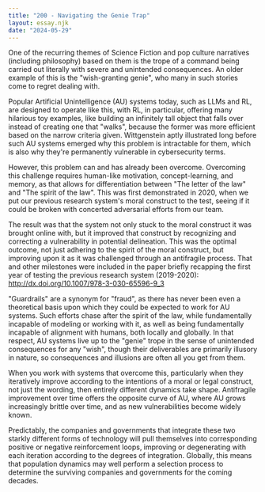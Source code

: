 ```yaml
---
title: "200 - Navigating the Genie Trap"
layout: essay.njk
date: "2024-05-29"
---
```


One of the recurring themes of Science Fiction and pop culture narratives (including philosophy) based on them is the trope of a command being carried out literally with severe and unintended consequences. An older example of this is the "wish-granting genie", who many in such stories come to regret dealing with.

Popular Artificial Unintelligence (AU) systems today, such as LLMs and RL, are designed to operate like this, with RL, in particular, offering many hilarious toy examples, like building an infinitely tall object that falls over instead of creating one that "walks", because the former was more efficient based on the narrow criteria given. Wittgenstein aptly illustrated long before such AU systems emerged why this problem is intractable for them, which is also why they're permanently vulnerable in cybersecurity terms.

However, this problem can and has already been overcome. Overcoming this challenge requires human-like motivation, concept-learning, and memory, as that allows for differentiation between "The letter of the law" and "The spirit of the law". This was first demonstrated in 2020, when we put our previous research system's moral construct to the test, seeing if it could be broken with concerted adversarial efforts from our team.

The result was that the system not only stuck to the moral construct it was brought online with, but it improved that construct by recognizing and correcting a vulnerability in potential delineation. This was the optimal outcome, not just adhering to the spirit of the moral construct, but improving upon it as it was challenged through an antifragile process. That and other milestones were included in the paper briefly recapping the first year of testing the previous research system (2019-2020): http://dx.doi.org/10.1007/978-3-030-65596-9_3

"Guardrails" are a synonym for "fraud", as there has never been even a theoretical basis upon which they could be expected to work for AU systems. Such efforts chase after the spirit of the law, while fundamentally incapable of modeling or working with it, as well as being fundamentally incapable of alignment with humans, both locally and globally. In that respect, AU systems live up to the "genie" trope in the sense of unintended consequences for any "wish", though their deliverables are primarily illusory in nature, so consequences and illusions are often all you get from them.

When you work with systems that overcome this, particularly when they iteratively improve according to the intentions of a moral or legal construct, not just the wording, then entirely different dynamics take shape. Antifragile improvement over time offers the opposite curve of AU, where AU grows increasingly brittle over time, and as new vulnerabilities become widely known.

Predictably, the companies and governments that integrate these two starkly different forms of technology will pull themselves into corresponding positive or negative reinforcement loops, improving or degenerating with each iteration according to the degrees of integration. Globally, this means that population dynamics may well perform a selection process to determine the surviving companies and governments for the coming decades.

